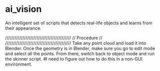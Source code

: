 # ai_vision
An intelligent set of scripts that detects real-life objects and learns from their appearance.

//////////////////////////////////////////
// Procedure                            //
//////////////////////////////////////////
Take any point cloud and load it into Blender.
Once the geometry is in Blender, make sure you go to edit mode and select all the points.
From there, switch back to object mode and run the skinner script.
#I need to figure out how to do this in a non-GUI environment.
